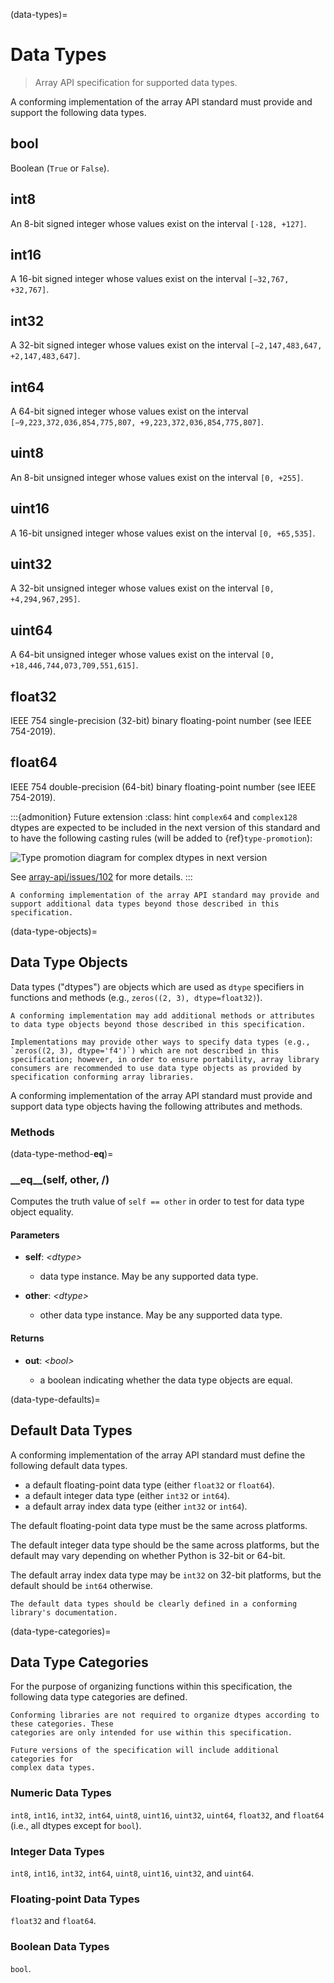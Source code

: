(data-types)=

# Data Types

> Array API specification for supported data types.

A conforming implementation of the array API standard must provide and support the following data types.

## bool

Boolean (`True` or `False`).

## int8

An 8-bit signed integer whose values exist on the interval `[-128, +127]`.

## int16

A 16-bit signed integer whose values exist on the interval `[−32,767, +32,767]`.

## int32

A 32-bit signed integer whose values exist on the interval `[−2,147,483,647, +2,147,483,647]`.

## int64

A 64-bit signed integer whose values exist on the interval `[−9,223,372,036,854,775,807, +9,223,372,036,854,775,807]`.

## uint8

An 8-bit unsigned integer whose values exist on the interval `[0, +255]`.

## uint16

A 16-bit unsigned integer whose values exist on the interval `[0, +65,535]`.

## uint32

A 32-bit unsigned integer whose values exist on the interval `[0, +4,294,967,295]`.

## uint64

A 64-bit unsigned integer whose values exist on the interval `[0, +18,446,744,073,709,551,615]`.

## float32

IEEE 754 single-precision (32-bit) binary floating-point number (see IEEE 754-2019).

## float64

IEEE 754 double-precision (64-bit) binary floating-point number (see IEEE 754-2019).


:::{admonition} Future extension
:class: hint
`complex64` and `complex128` dtypes are expected to be included in the next
version of this standard and to have the following casting rules (will be added
to {ref}`type-promotion`):

![Type promotion diagram for complex dtypes in next version](/_static/images/dtype_promotion_complex.png)

See [array-api/issues/102](https://github.com/data-apis/array-api/issues/102)
for more details.
:::

```{note}
A conforming implementation of the array API standard may provide and support additional data types beyond those described in this specification.
```

(data-type-objects)=
## Data Type Objects

Data types ("dtypes") are objects which are used as `dtype` specifiers in functions and methods (e.g., `zeros((2, 3), dtype=float32)`).

```{note}
A conforming implementation may add additional methods or attributes to data type objects beyond those described in this specification.
```

```{note}
Implementations may provide other ways to specify data types (e.g., `zeros((2, 3), dtype='f4')`) which are not described in this specification; however, in order to ensure portability, array library consumers are recommended to use data type objects as provided by specification conforming array libraries.
```

A conforming implementation of the array API standard must provide and support data type objects having the following attributes and methods.

### Methods

<!-- NOTE: please keep the methods in alphabetical order -->

(data-type-method-__eq__)=
### \_\_eq\_\_(self, other, /)

Computes the truth value of `self == other` in order to test for data type object equality.

#### Parameters

-   **self**: _&lt;dtype&gt;_

    -   data type instance. May be any supported data type.

-   **other**: _&lt;dtype&gt;_

    -   other data type instance. May be any supported data type.

#### Returns

-   **out**: _&lt;bool&gt;_

    -   a boolean indicating whether the data type objects are equal.

(data-type-defaults)=
## Default Data Types

A conforming implementation of the array API standard must define the following default data types.

-   a default floating-point data type (either `float32` or `float64`).
-   a default integer data type (either `int32` or `int64`).
-   a default array index data type (either `int32` or `int64`).

The default floating-point data type must be the same across platforms.

The default integer data type should be the same across platforms, but the default may vary depending on whether Python is 32-bit or 64-bit.

The default array index data type may be `int32` on 32-bit platforms, but the default should be `int64` otherwise.

```{note}
The default data types should be clearly defined in a conforming library's documentation.
```

(data-type-categories)=
## Data Type Categories

For the purpose of organizing functions within this specification, the following data type categories are defined.

```{note}
Conforming libraries are not required to organize dtypes according to these categories. These
categories are only intended for use within this specification.
```

```{note}
Future versions of the specification will include additional categories for
complex data types.
```

### Numeric Data Types

`int8`, `int16`, `int32`, `int64`, `uint8`, `uint16`, `uint32`,
`uint64`, `float32`, and `float64` (i.e., all dtypes except for `bool`).

### Integer Data Types

`int8`, `int16`, `int32`, `int64`, `uint8`, `uint16`, `uint32`, and
`uint64`.

### Floating-point Data Types

`float32` and `float64`.

### Boolean Data Types

`bool`.
